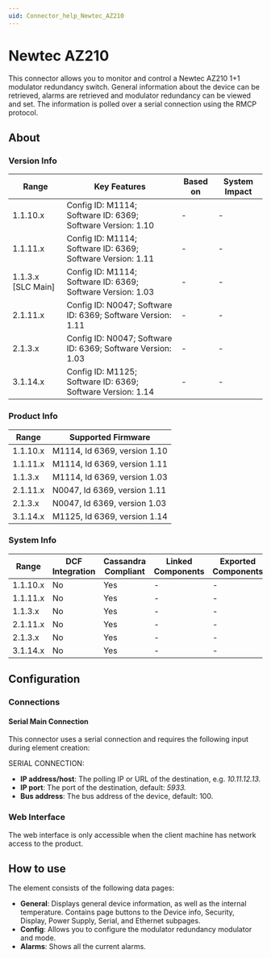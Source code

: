 ```yaml
---
uid: Connector_help_Newtec_AZ210
---
```


# Newtec AZ210

This connector allows you to monitor and control a Newtec AZ210 1+1 modulator redundancy switch. General information about the device can be retrieved, alarms are retrieved and modulator redundancy can be viewed and set. The information is polled over a serial connection using the RMCP protocol.

## About

### Version Info

| **Range**            | **Key Features**                                            | **Based on** | **System Impact** |
|----------------------|-------------------------------------------------------------|--------------|-------------------|
| 1.1.10.x             | Config ID: M1114; Software ID: 6369; Software Version: 1.10 | -            | -                 |
| 1.1.11.x             | Config ID: M1114; Software ID: 6369; Software Version: 1.11 | -            | -                 |
| 1.1.3.x [SLC Main]   | Config ID: M1114; Software ID: 6369; Software Version: 1.03 | -            | -                 |
| 2.1.11.x             | Config ID: N0047; Software ID: 6369; Software Version: 1.11 | -            | -                 |
| 2.1.3.x              | Config ID: N0047; Software ID: 6369; Software Version: 1.03 | -            | -                 |
| 3.1.14.x             | Config ID: M1125; Software ID: 6369; Software Version: 1.14 | -            | -                 |

### Product Info

| Range     | Supported Firmware           |
|-----------|------------------------------|
| 1.1.10.x  | M1114, Id 6369, version 1.10 |
| 1.1.11.x  | M1114, Id 6369, version 1.11 |
| 1.1.3.x   | M1114, Id 6369, version 1.03 |
| 2.1.11.x  | N0047, Id 6369, version 1.11 |
| 2.1.3.x   | N0047, Id 6369, version 1.03 |
| 3.1.14.x  | M1125, Id 6369, version 1.14 |

### System Info

| Range     | DCF Integration     | Cassandra Compliant     | Linked Components     | Exported Components     |
|-----------|---------------------|-------------------------|-----------------------|-------------------------|
| 1.1.10.x  | No                  | Yes                     | -                     | -                       |
| 1.1.11.x  | No                  | Yes                     | -                     | -                       |
| 1.1.3.x   | No                  | Yes                     | -                     | -                       |
| 2.1.11.x  | No                  | Yes                     | -                     | -                       |
| 2.1.3.x   | No                  | Yes                     | -                     | -                       |
| 3.1.14.x  | No                  | Yes                     | -                     | -                       |

## Configuration

### Connections

#### Serial Main Connection

This connector uses a serial connection and requires the following input during element creation:

SERIAL CONNECTION:

- **IP address/host**: The polling IP or URL of the destination, e.g. *10.11.12.13.*
- **IP port**: The port of the destination, default: *5933.*
- **Bus address**: The bus address of the device, default: 100.

### Web Interface

The web interface is only accessible when the client machine has network access to the product.

## How to use

The element consists of the following data pages:

- **General**: Displays general device information, as well as the internal temperature. Contains page buttons to the Device info, Security, Display, Power Supply, Serial, and Ethernet subpages.
- **Config**: Allows you to configure the modulator redundancy modulator and mode.
- **Alarms**: Shows all the current alarms.
